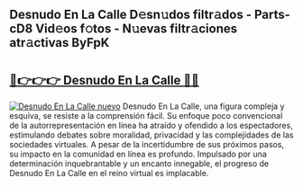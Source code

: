 ## Desnudo En La Calle D𝚎sn𝚞dos filtr𝚊dos - Parts-cD8 Vid𝚎os f𝚘tos - N𝚞evas filtr𝚊ciones atr𝚊ctivas ByFpK

# <h2><a href="http://mb9k3n.tromn.icu/?c=Desnudo+En+La+Calle">🔗👉👉👉 Desnudo En La Calle 🔗🔗</a></h2>

[![Desnudo En La Calle nuevo](https://i.imgur.com/pEAQMta.gif)](http://mb9k3n.tromn.icu/?c=Desnudo+En+La+Calle)
Desnudo En La Calle, una figura compleja y esquiva, se resiste a la comprensión fácil. Su enfoque poco convencional de la autorrepresentación en línea ha atraído y ofendido a los espectadores, estimulando debates sobre moralidad, privacidad y las complejidades de las sociedades virtuales. A pesar de la incertidumbre de sus próximos pasos, su impacto en la comunidad en línea es profundo. Impulsado por una determinación inquebrantable y un encanto innegable, el progreso de Desnudo En La Calle en el reino virtual es implacable.
